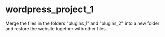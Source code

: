 # wordpress_project_1

Merge the files in the folders "plugins_1" and "plugins_2" into a new folder and restore the website together with other files.

